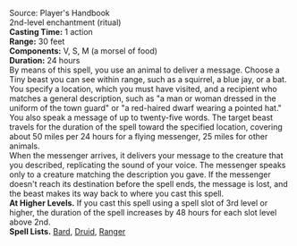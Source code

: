 Source: Player's Handbook  
2nd-level enchantment (ritual)  
**Casting Time:** 1 action  
**Range:** 30 feet  
**Components:** V, S, M (a morsel of food)  
**Duration:** 24 hours  
By means of this spell, you use an animal to deliver a message. Choose a Tiny beast you can see within range, such as a squirrel, a blue jay, or a bat. You specify a location, which you must have visited, and a recipient who matches a general description, such as "a man or woman dressed in the uniform of the town guard" or "a red-haired dwarf wearing a pointed hat." You also speak a message of up to twenty-five words. The target beast travels for the duration of the spell toward the specified location, covering about 50 miles per 24 hours for a flying messenger, 25 miles for other animals.  
When the messenger arrives, it delivers your message to the creature that you described, replicating the sound of your voice. The messenger speaks only to a creature matching the description you gave. If the messenger doesn't reach its destination before the spell ends, the message is lost, and the beast makes its way back to where you cast this spell.  
**At Higher Levels.** If you cast this spell using a spell slot of 3rd level or higher, the duration of the spell increases by 48 hours for each slot level above 2nd.  
**Spell Lists.** [Bard](../Spell%20Lists/Bard%20Spell%20List.md), [Druid](../Spell%20Lists/Druid%20Spell%20List.md), [Ranger](../Spell%20Lists/Ranger%20Spell%20List.md)
